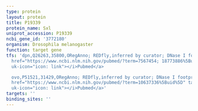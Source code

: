 ```yaml
---
type: protein
layout: protein
title: P19339
protein_name: Sxl
uniprot_accession: P19339
ncbi_gene_id: '3772180'
organism: Drosophila melanogaster
function: target gene
tfs: 'dpn,Q26263,35800,ORegAnno; REDfly,inferred by curator; DNase I footprinting,&ensp;<a
  href="https://www.ncbi.nlm.nih.gov/pubmed/?term=7567454; 18773886%5Buid%5D" target="_blank"><i
  uk-icon="icon: link"></i>Pubmed</a>

  ovo,P51521,31429,ORegAnno; REDfly,inferred by curator; DNase I footprinting,&ensp;<a
  href="https://www.ncbi.nlm.nih.gov/pubmed/?term=10637336%5Buid%5D" target="_blank"><i
  uk-icon="icon: link"></i>Pubmed</a>'
targets: ''
binding_sites: ''
---
```

